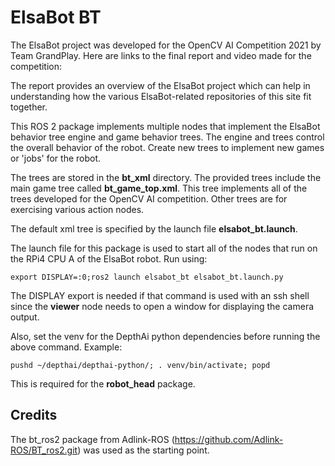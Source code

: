 # ElsaBot BT

The ElsaBot project was developed for the OpenCV AI Competition 2021 by Team GrandPlay.  Here are links to the final report and video made for the competition:
<add links>

The report provides an overview of the ElsaBot project which can help in understanding how the various ElsaBot-related repositories of this site fit together.
  
This ROS 2 package implements multiple nodes that implement the ElsaBot behavior tree engine and game behavior trees.  The engine and trees control the overall behavior of the robot.  Create new trees to implement new games or 'jobs' for the robot.

The trees are stored in the **bt_xml** directory. The provided trees include the main game tree called **bt_game_top.xml**.  This tree implements all of the trees developed for the OpenCV AI competition.  Other trees are for exercising various action nodes.

The default xml tree is specified by the launch file **elsabot_bt.launch**.

The launch file for this package is used to start all of the nodes that run on the RPi4 CPU A of the ElsaBot robot.  Run using:

```
export DISPLAY=:0;ros2 launch elsabot_bt elsabot_bt.launch.py
```
The DISPLAY export is needed if that command is used with an ssh shell since the **viewer** node needs to open a window for displaying the camera output.

Also, set the venv for the DepthAi python dependencies before running the above command. Example:

````
pushd ~/depthai/depthai-python/; . venv/bin/activate; popd
````

This is required for the **robot_head** package.

## Credits

The bt_ros2 package from Adlink-ROS (https://github.com/Adlink-ROS/BT_ros2.git) was used as the starting point.

